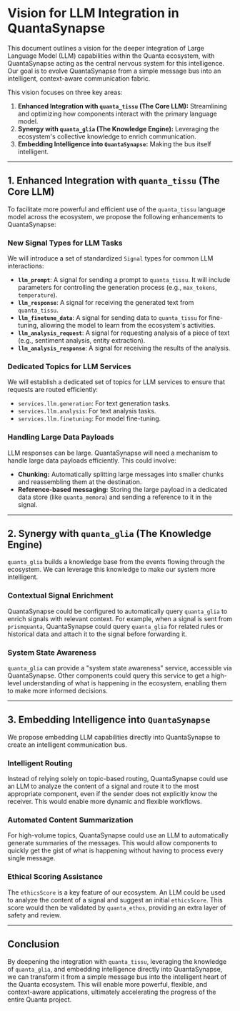 # Vision for LLM Integration in QuantaSynapse

This document outlines a vision for the deeper integration of Large Language Model (LLM) capabilities within the Quanta ecosystem, with QuantaSynapse acting as the central nervous system for this intelligence. Our goal is to evolve QuantaSynapse from a simple message bus into an intelligent, context-aware communication fabric.

This vision focuses on three key areas:
1.  **Enhanced Integration with `quanta_tissu` (The Core LLM):** Streamlining and optimizing how components interact with the primary language model.
2.  **Synergy with `quanta_glia` (The Knowledge Engine):** Leveraging the ecosystem's collective knowledge to enrich communication.
3.  **Embedding Intelligence into `QuantaSynapse`:** Making the bus itself intelligent.

---

## 1. Enhanced Integration with `quanta_tissu` (The Core LLM)

To facilitate more powerful and efficient use of the `quanta_tissu` language model across the ecosystem, we propose the following enhancements to QuantaSynapse:

### New Signal Types for LLM Tasks

We will introduce a set of standardized `Signal` types for common LLM interactions:

*   **`llm_prompt`**: A signal for sending a prompt to `quanta_tissu`. It will include parameters for controlling the generation process (e.g., `max_tokens`, `temperature`).
*   **`llm_response`**: A signal for receiving the generated text from `quanta_tissu`.
*   **`llm_finetune_data`**: A signal for sending data to `quanta_tissu` for fine-tuning, allowing the model to learn from the ecosystem's activities.
*   **`llm_analysis_request`**: A signal for requesting analysis of a piece of text (e.g., sentiment analysis, entity extraction).
*   **`llm_analysis_response`**: A signal for receiving the results of the analysis.

### Dedicated Topics for LLM Services

We will establish a dedicated set of topics for LLM services to ensure that requests are routed efficiently:

*   `services.llm.generation`: For text generation tasks.
*   `services.llm.analysis`: For text analysis tasks.
*   `services.llm.finetuning`: For model fine-tuning.

### Handling Large Data Payloads

LLM responses can be large. QuantaSynapse will need a mechanism to handle large data payloads efficiently. This could involve:
*   **Chunking:** Automatically splitting large messages into smaller chunks and reassembling them at the destination.
*   **Reference-based messaging:** Storing the large payload in a dedicated data store (like `quanta_memora`) and sending a reference to it in the signal.

---

## 2. Synergy with `quanta_glia` (The Knowledge Engine)

`quanta_glia` builds a knowledge base from the events flowing through the ecosystem. We can leverage this knowledge to make our system more intelligent.

### Contextual Signal Enrichment

QuantaSynapse could be configured to automatically query `quanta_glia` to enrich signals with relevant context. For example, when a signal is sent from `prismquanta`, QuantaSynapse could query `quanta_glia` for related rules or historical data and attach it to the signal before forwarding it.

### System State Awareness

`quanta_glia` can provide a "system state awareness" service, accessible via QuantaSynapse. Other components could query this service to get a high-level understanding of what is happening in the ecosystem, enabling them to make more informed decisions.

---

## 3. Embedding Intelligence into `QuantaSynapse`

We propose embedding LLM capabilities directly into QuantaSynapse to create an intelligent communication bus.

### Intelligent Routing

Instead of relying solely on topic-based routing, QuantaSynapse could use an LLM to analyze the content of a signal and route it to the most appropriate component, even if the sender does not explicitly know the receiver. This would enable more dynamic and flexible workflows.

### Automated Content Summarization

For high-volume topics, QuantaSynapse could use an LLM to automatically generate summaries of the messages. This would allow components to quickly get the gist of what is happening without having to process every single message.

### Ethical Scoring Assistance

The `ethicsScore` is a key feature of our ecosystem. An LLM could be used to analyze the content of a signal and suggest an initial `ethicsScore`. This score would then be validated by `quanta_ethos`, providing an extra layer of safety and review.

---

## Conclusion

By deepening the integration with `quanta_tissu`, leveraging the knowledge of `quanta_glia`, and embedding intelligence directly into QuantaSynapse, we can transform it from a simple message bus into the intelligent heart of the Quanta ecosystem. This will enable more powerful, flexible, and context-aware applications, ultimately accelerating the progress of the entire Quanta project.
